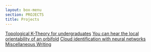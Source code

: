 ```yaml
---
layout: box-menu
section: PROJECTS
title: Projects
---
```


[Topological K-Theory for undergraduates](projects/k-theory.html)
[You can hear the local orientability of an orbifold](projects/hearing-orbifolds.html) 
[Cloud identification with neural networks](projects/cloud-identification.html)
[Miscellaneous Writing](projects/writing.html)
